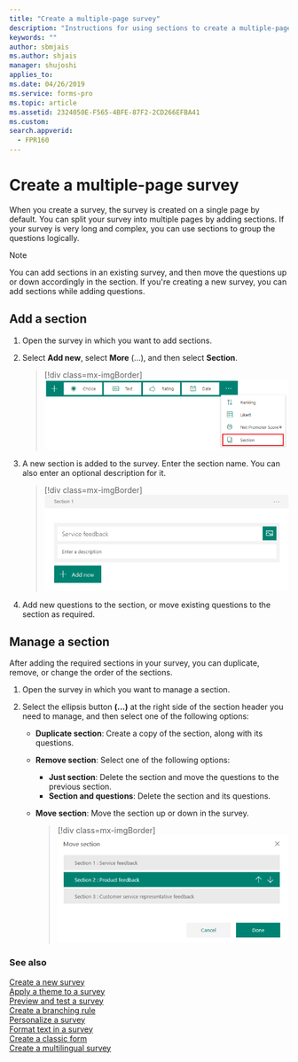 ```yaml
---
title: "Create a multiple-page survey"
description: "Instructions for using sections to create a multiple-page survey with Microsoft Forms Pro"
keywords: ""
author: sbmjais
ms.author: shjais
manager: shujoshi
applies_to: 
ms.date: 04/26/2019
ms.service: forms-pro
ms.topic: article
ms.assetid: 2324050E-F565-4BFE-87F2-2CD266EFBA41
ms.custom: 
search.appverid:
  - FPR160
---
```


# Create a multiple-page survey

When you create a survey, the survey is created on a single page by default. You can split your survey into multiple pages by adding sections. If your survey is very long and complex, you can use sections to group the questions logically.

> [!NOTE]
> You can add sections in an existing survey, and then move the questions up or down accordingly in the section. If you're creating a new survey, you can add sections while adding questions.

## Add a section

1.	Open the survey in which you want to add sections.

2.	Select **Add new**, select **More** (...), and then select **Section**.

    > [!div class=mx-imgBorder]
    > ![Section button](media/section-button.png "Section button")

3.	A new section is added to the survey. Enter the section name. You can also enter an optional description for it.

    > [!div class=mx-imgBorder]
    > ![New section added](media/section-name.png "New section added")

4.	Add new questions to the section, or move existing questions to the section as required.

## Manage a section

After adding the required sections in your survey, you can duplicate, remove, or change the order of the sections.

1.	Open the survey in which you want to manage a section.

2.	Select the ellipsis button **(...)** at the right side of the section header you need to manage, and then select one of the following options:

    - **Duplicate section**: Create a copy of the section, along with its questions.
    - **Remove section**: Select one of the following options:
        - **Just section**: Delete the section and move the questions to the previous section.
        - **Section and questions**: Delete the section and its questions.
    - **Move section**: Move the section up or down in the survey.

        > [!div class=mx-imgBorder]
        > ![Move a section](media/move-section.png "Move a section")

### See also

[Create a new survey](create-new-survey.md)<br>
[Apply a theme to a survey](apply-theme.md)<br>
[Preview and test a survey](preview-test-survey.md)<br>
[Create a branching rule](create-branching-rule.md)<br>
[Personalize a survey](personalize-survey.md)<br>
[Format text in a survey](survey-text-format.md)<br>
[Create a classic form](create-classic-form.md)<br>
[Create a multilingual survey](create-multilingual-survey.md)
